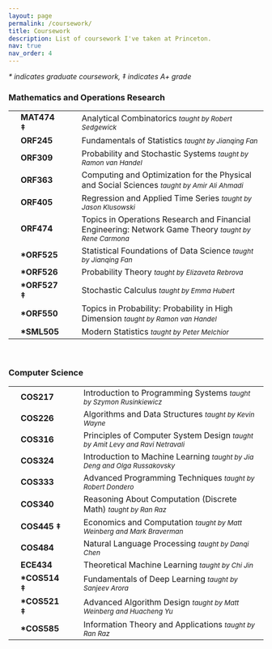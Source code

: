 ```yaml
---
layout: page
permalink: /coursework/
title: Coursework
description: List of coursework I've taken at Princeton.
nav: true
nav_order: 4
---
```


<p> <em> * indicates graduate coursework, &Dagger; indicates A+ grade </em> </p>
<h3>Mathematics and Operations Research</h3>
<table>
<tbody>
<tr>
    <td>
        <br>
    </td>
    <td>
        <span style="font-weight: bold;">MAT474 &Dagger;&nbsp;&nbsp;</span>
    </td>
    <td>
    </td>
    <td>
        Analytical Combinatorics <span style="font-size: 10pt; font-style: italic;">taught by Robert Sedgewick</span>
    </td>
</tr>
<tr>
    <td>
        <br>
    </td>
    <td>
        <span style="font-weight: bold;">ORF245&nbsp;&nbsp;</span>
    </td>
    <td>
    </td>
    <td>
        Fundamentals of Statistics <span style="font-size: 10pt; font-style: italic;">taught by Jianqing Fan</span>
    </td>
</tr>
<tr>
    <td>
        <br>
    </td>
    <td>
        <span style="font-weight: bold;">ORF309 &nbsp;&nbsp;</span>
    </td>
    <td>
    </td>
    <td>
        Probability and Stochastic Systems <span style="font-size: 10pt; font-style: italic;">taught by Ramon van Handel</span>
    </td>
</tr>
<tr>
    <td>
        <br>
    </td>
    <td>
        <span style="font-weight: bold;">ORF363&nbsp;&nbsp;</span>
    </td>
    <td>
    </td>
    <td>
        Computing and Optimization for the Physical and Social Sciences <span style="font-size: 10pt; font-style: italic;">taught by Amir Ali Ahmadi</span>
    </td>
</tr>
<tr>
    <td>
        <br>
    </td>
    <td>
        <span style="font-weight: bold;">ORF405&nbsp;&nbsp;</span>
    </td>
    <td>
    </td>
    <td>
        Regression and Applied Time Series <span style="font-size: 10pt; font-style: italic;">taught by Jason Klusowski</span>
    </td>
</tr>
<tr>
    <td>
        <br>
    </td>
    <td>
        <span style="font-weight: bold;">ORF474&nbsp;&nbsp;</span>
    </td>
    <td>
    </td>
    <td>
        Topics in Operations Research and Financial Engineering: Network Game Theory <span style="font-size: 10pt; font-style: italic;">taught by Rene Carmona</span>
    </td>
</tr>
<tr>
    <td>
        <br>
    </td>
    <td>
        <span style="font-weight: bold;">*ORF525&nbsp;&nbsp;</span>
    </td>
    <td>
    </td>
    <td>
        Statistical Foundations of Data Science <span style="font-size: 10pt; font-style: italic;">taught by Jianqing Fan</span>
    </td>
</tr>
<tr>
    <td>
        <br>
    </td>
    <td>
        <span style="font-weight: bold;">*ORF526&nbsp;&nbsp;</span>
    </td>
    <td>
    </td>
    <td>
        Probability Theory <span style="font-size: 10pt; font-style: italic;">taught by Elizaveta Rebrova</span>
    </td>
</tr>
<tr>
    <td>
        <br>
    </td>
    <td>
        <span style="font-weight: bold;">*ORF527 &Dagger;&nbsp;&nbsp;</span>
    </td>
    <td>
    </td>
    <td>
        Stochastic Calculus <span style="font-size: 10pt; font-style: italic;">taught by Emma Hubert</span>
    </td>
</tr>
<tr>
    <td>
        <br>
    </td>
    <td>
        <span style="font-weight: bold;">*ORF550&nbsp;&nbsp;</span>
    </td>
    <td>
    </td>
    <td>
        Topics in Probability: Probability in High Dimension <span style="font-size: 10pt; font-style: italic;">taught by Ramon van Handel</span>
    </td>
</tr>
<tr>
    <td>
        <br>
    </td>
    <td>
        <span style="font-weight: bold;">*SML505&nbsp;&nbsp;</span>
    </td>
    <td>
    </td>
    <td>
        Modern Statistics <span style="font-size: 10pt; font-style: italic;">taught by Peter Melchior</span>
    </td>
</tr>
</tbody>
</table>

<br>
<h3>Computer Science</h3>
<table>
<tbody>
<tr>
    <td>
        <br>
    </td>
    <td>
        <span style="font-weight: bold;">COS217&nbsp;&nbsp;</span>
    </td>
    <td>
    </td>
    <td>
        Introduction to Programming Systems <span style="font-size: 10pt; font-style: italic;">taught by Szymon Rusinkiewicz</span>
    </td>
</tr>
<tr>
    <td>
        <br>
    </td>
    <td>
        <span style="font-weight: bold;">COS226&nbsp;&nbsp;</span>
    </td>
    <td>
    </td>
    <td>
        Algorithms and Data Structures <span style="font-size: 10pt; font-style: italic;">taught by Kevin Wayne</span>
    </td>
</tr>
<tr>
    <td>
        <br>
    </td>
    <td>
        <span style="font-weight: bold;">COS316&nbsp;&nbsp;</span>
    </td>
    <td>
    </td>
    <td>
        Principles of Computer System Design <span style="font-size: 10pt; font-style: italic;">taught by Amit Levy and Ravi Netravali</span>
    </td>
</tr>
<tr>
    <td>
        <br>
    </td>
    <td>
        <span style="font-weight: bold;">COS324&nbsp;&nbsp;</span>
    </td>
    <td>
    </td>
    <td>
        Introduction to Machine Learning <span style="font-size: 10pt; font-style: italic;">taught by Jia Deng and Olga Russakovsky</span>
    </td>
</tr>
<tr>
    <td>
        <br>
    </td>
    <td>
        <span style="font-weight: bold;">COS333&nbsp;&nbsp;</span>
    </td>
    <td>
    </td>
    <td>
        Advanced Programming Techniques <span style="font-size: 10pt; font-style: italic;">taught by Robert Dondero</span>
    </td>
</tr>
<tr>
    <td>
        <br>
    </td>
    <td>
        <span style="font-weight: bold;">COS340&nbsp;&nbsp;</span>
    </td>
    <td>
    </td>
    <td>
        Reasoning About Computation (Discrete Math) <span style="font-size: 10pt; font-style: italic;">taught by Ran Raz</span>
    </td>
</tr>
<tr>
    <td>
        <br>
    </td>
    <td>
        <span style="font-weight: bold;">COS445 &Dagger;&nbsp;&nbsp;</span>
    </td>
    <td>
    </td>
    <td>
        Economics and Computation <span style="font-size: 10pt; font-style: italic;">taught by Matt Weinberg and Mark Braverman</span>
    </td>
</tr>
<tr>
    <td>
        <br>
    </td>
    <td>
        <span style="font-weight: bold;">COS484 &nbsp;&nbsp;</span>
    </td>
    <td>
    </td>
    <td>
        Natural Language Processing <span style="font-size: 10pt; font-style: italic;">taught by Danqi Chen</span>
    </td>
</tr>
<tr>
    <td>
        <br>
    </td>
    <td>
        <span style="font-weight: bold;">ECE434&nbsp;&nbsp;</span>
    </td>
    <td>
    </td>
    <td>
        Theoretical Machine Learning <span style="font-size: 10pt; font-style: italic;">taught by Chi Jin</span>
    </td>
</tr>
<tr>
    <td>
        <br>
    </td>
    <td>
        <span style="font-weight: bold;">*COS514 &Dagger;&nbsp;&nbsp;</span>
    </td>
    <td>
    </td>
    <td>
        Fundamentals of Deep Learning <span style="font-size: 10pt; font-style: italic;">taught by Sanjeev Arora</span>
    </td>
</tr>
<tr>
    <td>
        <br>
    </td>
    <td>
        <span style="font-weight: bold;">*COS521 &Dagger;&nbsp;&nbsp;</span>
    </td>
    <td>
    </td>
    <td>
        Advanced Algorithm Design <span style="font-size: 10pt; font-style: italic;">taught by Matt Weinberg and Huacheng Yu</span>
    </td>
</tr>
<tr>
    <td>
        <br>
    </td>
    <td>
        <span style="font-weight: bold;">*COS585&nbsp;&nbsp;</span>
    </td>
    <td>
    </td>
    <td>
        Information Theory and Applications <span style="font-size: 10pt; font-style: italic;">taught by Ran Raz</span>
    </td>
</tr>
</tbody>
</table>
